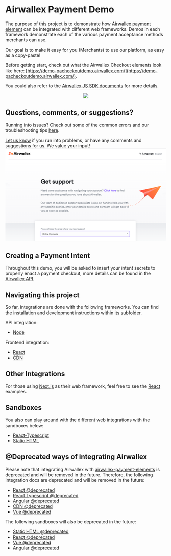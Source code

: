 # Airwallex Payment Demo

The purpose of this project is to demonstrate how [Airwallex payment element](https://airwallex.com/docs/js/) can be integrated with different web frameworks. Demos in each framework demonstrate each of the various payment acceptance methods merchants can use.

Our goal is to make it easy for you (Merchants) to use our platform, as easy as a copy-paste!

Before getting start, check out what the Airwallex Checkout elements look like here: [https://demo-pacheckoutdemo.airwallex.com/](https://demo-pacheckoutdemo.airwallex.com/).

You could also refer to the [Airwallex JS SDK documents](https://airwallex.com/docs/js/) for more details.

<div align="center">
<img src="docs/assets/payment-demo.png" width="650px">
</div>

## Questions, comments, or suggestions?

Running into issues? Check out some of the common errors and our troubleshooting tips [here](/docs#common-errors).

[Let us know](https://help.airwallex.com/hc/en-gb/requests/new) if you run into problems, or have any comments and suggestions for us. We value your input!
<img src="docs/assets/support-desk.png" width="650px">

## Creating a Payment Intent

Throughout this demo, you will be asked to insert your intent secrets to properly enact a payment checkout, more details can be found in the [Airwallex API](https://www.airwallex.com/docs/api#/Payment_Acceptance/Payment_Intents/Intro).

## Navigating this project

So far, integrations are done with the following frameworks. You can find the installation and development instructions within its subfolder.

API integration:

- [Node](/integrations/node)

Frontend integration:

- [React](/integrations/react-ts)
- [CDN](/integrations/cdn)

## Other Integrations

For those using [Next.js](https://nextjs.org/) as their web framework, feel free to see the [React](/integrations-component-sdk/react-ts)  examples.

## Sandboxes

You also can play around with the different web integrations with the sandboxes below:

- [React-Typescript](https://codesandbox.io/p/sandbox/github/airwallex/airwallex-payment-demo/tree/master/integrations/react-ts)
- [Static HTML](https://codesandbox.io/p/sandbox/github/airwallex/airwallex-payment-demo/tree/master/integrations/cdn)

## @Deprecated ways of integrating Airwallex

Please note that integrating Airwallex with [airwallex-payment-elements](https://www.npmjs.com/package/airwallex-payment-elements) is deprecated and will be removed in the future.
Therefore, the following integration docs are deprecated and will be removed in the future:

- [React @deprecated](/integrations@deprecated/react)
- [React Typescript @deprecated](/integrations@deprecated/react-ts)
- [Angular @deprecated](/integrations@deprecated/angular)
- [CDN @deprecated](/integrations@deprecated/cdn)
- [Vue @deprecated](/integrations@deprecated/vue)

The following sandboxes will also be deprecated in the future:

- [Static HTML @deprecated](https://codesandbox.io/s/airwallex-payment-demo-static-html-c2z63)
- [React @deprecated](https://codesandbox.io/s/airwallex-payment-demo-react-2m63j)
- [Vue @deprecated](https://codesandbox.io/s/airwallex-payment-demo-vue-ffhrw)
- [Angular @deprecated](https://codesandbox.io/s/airwallex-payment-demo-angular-zgx32)
